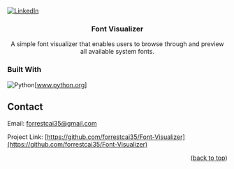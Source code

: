 <a name="readme-top"></a>


[![LinkedIn][linkedin-shield]][linkedin-url]

<h3 align="center">Font Visualizer</h3>

  <p align="center">
    A simple font visualizer that enables users to browse through and preview all available system fonts.
    <br />
  </p>
</div>


### Built With

![Python](https://img.shields.io/badge/Python-%233776AB?style=for-the-badge&logo=Python&labelColor=black&link=https%3A%2F%2Fwww.python.org%2F)[www.python.org]


<!-- CONTACT -->
## Contact

Email: forrestcai35@gmail.com

Project Link: [https://github.com/forrestcai35/Font-Visualizer](https://github.com/forrestcai35/Font-Visualizer)

<p align="right">(<a href="#readme-top">back to top</a>)</p>



<!-- MARKDOWN LINKS & IMAGES -->
<!-- https://www.markdownguide.org/basic-syntax/#reference-style-links -->
[linkedin-shield]: https://img.shields.io/badge/-LinkedIn-black.svg?style=for-the-badge&logo=linkedin&colorB=555
[linkedin-url]: https://linkedin.com/in/forrestcai


